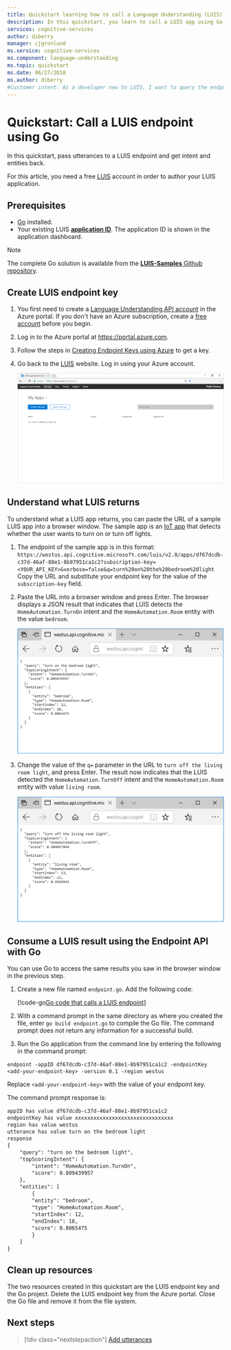 ```yaml
---
title: Quickstart learning how to call a Language Understanding (LUIS) app using Go | Microsoft Docs
description: In this quickstart, you learn to call a LUIS app using Go.
services: cognitive-services
author: diberry
manager: cjgronlund
ms.service: cognitive-services
ms.component: language-understanding
ms.topic: quickstart
ms.date: 06/27/2018
ms.author: diberry
#Customer intent: As a developer new to LUIS, I want to query the endpoint of a published model using Go. 
---
```


# Quickstart: Call a LUIS endpoint using Go
In this quickstart, pass utterances to a LUIS endpoint and get intent and entities back.

<!-- green checkmark -->
<!--
> [!div class="checklist"]
> * Create LUIS subscription and copy key value for later use
> * View LUIS endpoint results from browser to public sample IoT app
> * Create Visual Studio Go console app to make HTTPS call to LUIS endpoint
-->

<!-- link to free account -->
For this article, you need a free [LUIS](luis-reference-regions.md#luis-website) account in order to author your LUIS application.

## Prerequisites

* [Go](https://golang.org/) installed. 
* Your existing LUIS [**application ID**](./luis-get-started-create-app.md). The application ID is shown in the application dashboard.  

> [!NOTE] 
> The complete Go solution is available from the [**LUIS-Samples** Github repository](https://github.com/Microsoft/LUIS-Samples/blob/master/documentation-samples/endpoint-api-samples/go).

## Create LUIS endpoint key

1. You first need to create a [Language Understanding API account](https://docs.microsoft.com/azure/cognitive-services/cognitive-services-apis-create-account) in the Azure portal. If you don't have an Azure subscription, create a [free account](https://azure.microsoft.com/free/?WT.mc_id=A261C142F) before you begin.

2. Log in to the Azure portal at https://portal.azure.com. 

3. Follow the steps in [Creating Endpoint Keys using Azure](./luis-how-to-azure-subscription.md) to get a key.

4. Go back to the [LUIS](luis-reference-regions.md) website. Log in using your Azure account. 

    [![](media/luis-get-started-cs-get-intent/app-list.png "Screenshot of app list")](media/luis-get-started-cs-get-intent/app-list.png)

## Understand what LUIS returns

To understand what a LUIS app returns, you can paste the URL of a sample LUIS app into a browser window. The sample app is an [IoT app](https://azure.microsoft.com/services/cognitive-services/language-understanding-intelligent-service/) that detects whether the user wants to turn on or turn off lights.

1. The endpoint of the sample app is in this format: `https://westus.api.cognitive.microsoft.com/luis/v2.0/apps/df67dcdb-c37d-46af-88e1-8b97951ca1c2?subscription-key=<YOUR_API_KEY>&verbose=false&q=turn%20on%20the%20bedroom%20light` Copy the URL and substitute your endpoint key for the value of the `subscription-key` field.

2. Paste the URL into a browser window and press Enter. The browser displays a JSON result that indicates that LUIS detects the `HomeAutomation.TurnOn` intent and the `HomeAutomation.Room` entity with the value `bedroom`.

    ![JSON result detects the intent TurnOn](./media/luis-get-started-cs-get-intent/turn-on-bedroom.png)

3. Change the value of the `q=` parameter in the URL to `turn off the living room light`, and press Enter. The result now indicates that the LUIS detected the `HomeAutomation.TurnOff` intent and the `HomeAutomation.Room` entity with value `living room`. 

    ![JSON result detects the intent TurnOff](./media/luis-get-started-cs-get-intent/turn-off-living-room.png)

## Consume a LUIS result using the Endpoint API with Go 

You can use Go to access the same results you saw in the browser window in the previous step. 

1. Create a new file named `endpoint.go`. Add the following code:
    
   [!code-go[Go code that calls a LUIS endpoint](~/samples-luis/documentation-samples/endpoint-api-samples/go/endpoint.go?range=29-81)]

2. With a command prompt in the same directory as where you created the file, enter `go build endpoint.go` to compile the Go file. The command prompt does not return any information for a successful build.

3. Run the Go application from the command line by entering the following in the command prompt: 

```CMD
endpoint -appID df67dcdb-c37d-46af-88e1-8b97951ca1c2 -endpointKey <add-your-endpoint-key> -version 0.1 -region westus
```

Replace `<add-your-endpoint-key>` with the value of your endpoint key.  

The command prompt response is: 

```CMD
appID has value df67dcdb-c37d-46af-88e1-8b97951ca1c2
endpointKey has value xxxxxxxxxxxxxxxxxxxxxxxxxxxxxxxx
region has value westus
utterance has value turn on the bedroom light
response
{
    "query": "turn on the bedroom light",
    "topScoringIntent": {
        "intent": "HomeAutomation.TurnOn",
        "score": 0.809439957
    },
    "entities": [
        {
        "entity": "bedroom",
        "type": "HomeAutomation.Room",
        "startIndex": 12,
        "endIndex": 18,
        "score": 0.8065475
        }
    ]
}
```

## Clean up resources
The two resources created in this quickstart are the LUIS endpoint key and the Go project. Delete the LUIS endpoint key from the Azure portal. Close the Go file and remove it from the file system. 

## Next steps
> [!div class="nextstepaction"]
> [Add utterances](luis-get-started-go-add-utterance.md)